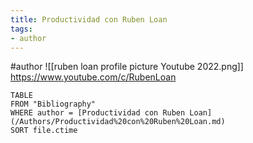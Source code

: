 ```yaml
---
title: Productividad con Ruben Loan
tags:
- author
---
```


#author
![[ruben loan profile picture Youtube 2022.png]]
https://www.youtube.com/c/RubenLoan

```dataview
TABLE
FROM "Bibliography"
WHERE author = [Productividad con Ruben Loan](/Authors/Productividad%20con%20Ruben%20Loan.md)
SORT file.ctime
```
